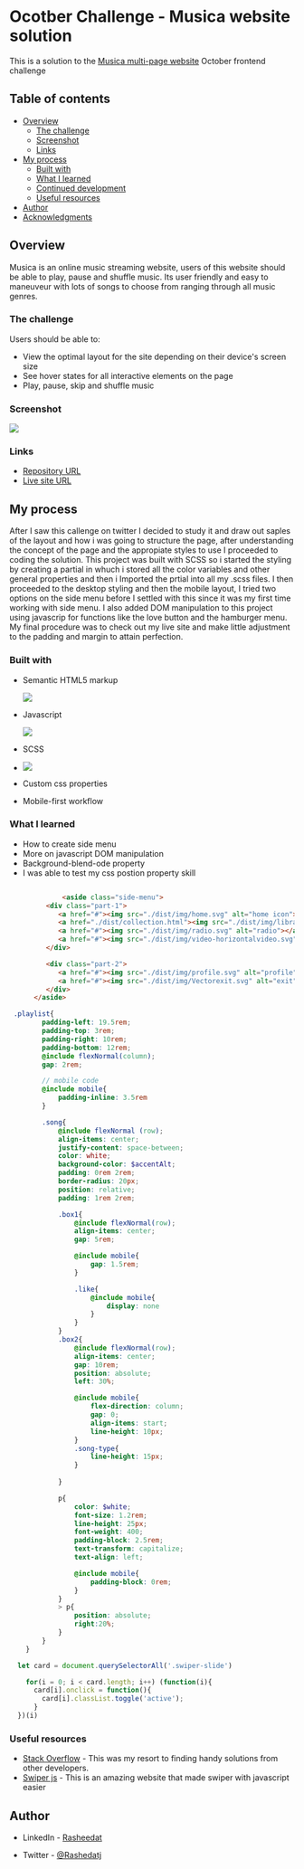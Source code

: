 # Ocotber Challenge - Musica website solution


This is a solution to the [Musica multi-page website](https://twitter.com/codingossy/status/1578823693979242497?s=20&t=TDRfiyTsFcjN6APypb2rMg) October frontend challenge

## Table of contents

- [Overview](#overview)
  - [The challenge](#the-challenge)
  - [Screenshot](#screenshot)
  - [Links](#links)
- [My process](#my-process)
  - [Built with](#built-with)
  - [What I learned](#what-i-learned)
  - [Continued development](#continued-development)
  - [Useful resources](#useful-resources)
- [Author](#author)
- [Acknowledgments](#acknowledgments)

## Overview
Musica is an online music streaming website, users of this website should be able to play, pause and shuffle music. Its user friendly and easy to maneuveur with lots of songs to choose from ranging through all music genres.


### The challenge

Users should be able to:

- View the optimal layout for the site depending on their device's screen size
- See hover states for all interactive elements on the page
- Play, pause, skip and shuffle music

### Screenshot
![](./dist/img/page_shot.png)

### Links

- [Repository URL](https://github.com/Rasheedatj/musica)
- [Live site URL](https://rasheedatj.github.io/musica/)

## My process

After I saw this callenge on twitter I decided to study it and draw out saples of the layout and how i was going to structure the page, after understanding the concept of the page and the appropiate styles to use I proceeded to coding the solution. This project was built with SCSS so i started the styling by creating a partial in whuch i stored all the color variables and other general properties and then i Imported the prtial into all my .scss files. I then proceeded to the desktop styling and then the mobile layout, I tried two options on the side menu before I settled with this since it was my first time working with side menu. I also added DOM manipulation to this project using javascrip for functions like the love button and the hamburger menu. My final procedure was to check out my live site and make little adjustment to the padding and margin to attain perfection.

### Built with



- Semantic HTML5 markup
 
  ![](./dist/img/html.svg)
- Javascript
    
  ![](./dist/img/javascript%20logo.svg)

- SCSS
- ![](./dist/img/scss.png)

- Custom css properties
- Mobile-first workflow

### What I learned

- How to create side menu
- More on javascript DOM manipulation
- Background-blend-ode property
- I was able to test my css postion property skill

```html

             <aside class="side-menu">
         <div class="part-1">
            <a href="#"><img src="./dist/img/home.svg" alt="home icon"></a>
            <a href="./dist/collection.html"><img src="./dist/img/library.svg" alt="music library"></a>
            <a href="#"><img src="./dist/img/radio.svg" alt="radio"></a>
            <a href="#"><img src="./dist/img/video-horizontalvideo.svg" alt="videos"></a>
         </div>

         <div class="part-2">
            <a href="#"><img src="./dist/img/profile.svg" alt="profile"></a>
            <a href="#"><img src="./dist/img/Vectorexit.svg" alt="exit"></a>
         </div>
      </aside>
```

```scss
 .playlist{
        padding-left: 19.5rem;
        padding-top: 3rem;
        padding-right: 10rem;
        padding-bottom: 12rem;
        @include flexNormal(column);
        gap: 2rem;

        // mobile code
        @include mobile{
            padding-inline: 3.5rem
        }

        .song{
            @include flexNormal (row);
            align-items: center;
            justify-content: space-between;
            color: white;
            background-color: $accentAlt;
            padding: 0rem 2rem;
            border-radius: 20px;
            position: relative;
            padding: 1rem 2rem;

            .box1{
                @include flexNormal(row);
                align-items: center;
                gap: 5rem;

                @include mobile{
                    gap: 1.5rem;
                }

                .like{
                    @include mobile{
                        display: none
                    }
                }
            }
            .box2{
                @include flexNormal(row);
                align-items: center;
                gap: 10rem;
                position: absolute;
                left: 30%;

                @include mobile{
                    flex-direction: column;
                    gap: 0;
                    align-items: start;
                    line-height: 10px;
                }
                .song-type{
                    line-height: 15px;
                }
               
            }

            p{
                color: $white;
                font-size: 1.2rem;
                line-height: 25px;
                font-weight: 400;
                padding-block: 2.5rem;
                text-transform: capitalize;
                text-align: left;

                @include mobile{
                    padding-block: 0rem;
                }
            }
            > p{
                position: absolute;
                right:20%;
            }
        }
    }


```

```js
  let card = document.querySelectorAll('.swiper-slide')

    for(i = 0; i < card.length; i++) (function(i){
      card[i].onclick = function(){
        card[i].classList.toggle('active');
      }
  })(i)
```

### Useful resources

- [Stack Overflow](https://stackoverflow.com/questions/14675913/changing-image-size-in-markdown) - This was my resort to finding handy solutions from other developers.
- [Swiper js](https://swiperjs.com/) - This is an amazing website that made swiper with javascript easier

## Author

- LinkedIn - [Rasheedat](https://www.linkedin.com/in/rashedat-jinadu-066078227)

- Twitter - [@Rashedatj](https://www.twitter.com/Rashedatj)